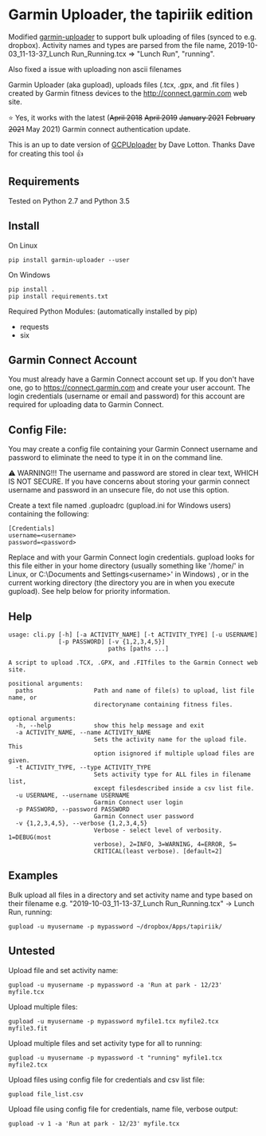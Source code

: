 Garmin Uploader, the tapiriik edition
===============

Modified [garmin-uploader](https://github.com/La0/garmin-uploader) to support
bulk uploading of files (synced to e.g. dropbox). Activity names and types are
parsed from the file name, 2019-10-03_11-13-37_Lunch Run_Running.tcx => "Lunch Run", "running".

Also fixed a issue with uploading non ascii filenames

Garmin Uploader (aka gupload), uploads files 
(.tcx, .gpx, and .fit files ) created by Garmin fitness 
devices to the http://connect.garmin.com web site.


:star: Yes, it works with the latest (~~April 2018~~ ~~April 2019~~ ~~January 2021~~ ~~February 2021~~ May 2021) Garmin connect authentication update.


This is an up to date version of [GCPUploader](https://github.com/dlotton/GcpUploader) by Dave Lotton. Thanks Dave for creating this tool :+1:

Requirements
------------

Tested on Python 2.7 and Python 3.5

Install
-------

On Linux
```
pip install garmin-uploader --user
```

On Windows
```
pip install .
pip install requirements.txt
```

Required Python Modules: (automatically installed by pip)

 * requests
 * six


Garmin Connect Account
-----------------------
You must already have a Garmin Connect account set up.  If you
don't have one, go to https://connect.garmin.com and create your
user account.  The login credentials (username or email and password) for this account are 
required for uploading data to Garmin Connect.


Config File:
-----------
You may create a config file containing your Garmin Connect
username and password to eliminate the need to type it in 
on the command line.  

 :warning: WARNING!!! The username and password
are stored in clear text, WHICH IS NOT SECURE.  If you have 
concerns about storing your garmin connect username and 
password in an unsecure file, do not use this option.

Create a text file named .guploadrc (gupload.ini for Windows
users) containing the following:

```
[Credentials]
username=<username>
password=<password>
```

Replace <username> and <password> with your Garmin Connect
login credentials.  gupload looks for this file either in
your home directory (usually something like '/home/<username>' 
in Linux, or C:\Documents and Settings\<username>' in Windows)
, or in the current working directory (the directory you are 
in when you execute gupload).  See help below for priority 
information. 


Help
----

```
usage: cli.py [-h] [-a ACTIVITY_NAME] [-t ACTIVITY_TYPE] [-u USERNAME]
              [-p PASSWORD] [-v {1,2,3,4,5}]
                            paths [paths ...]

A script to upload .TCX, .GPX, and .FITfiles to the Garmin Connect web site.

positional arguments:
  paths                 Path and name of file(s) to upload, list file name, or
                        directoryname containing fitness files.

optional arguments:
  -h, --help            show this help message and exit
  -a ACTIVITY_NAME, --name ACTIVITY_NAME
                        Sets the activity name for the upload file. This
                        option isignored if multiple upload files are given.
  -t ACTIVITY_TYPE, --type ACTIVITY_TYPE
                        Sets activity type for ALL files in filename list,
                        except filesdescribed inside a csv list file.
  -u USERNAME, --username USERNAME
                        Garmin Connect user login
  -p PASSWORD, --password PASSWORD
                        Garmin Connect user password
  -v {1,2,3,4,5}, --verbose {1,2,3,4,5}
                        Verbose - select level of verbosity. 1=DEBUG(most
                        verbose), 2=INFO, 3=WARNING, 4=ERROR, 5=
                        CRITICAL(least verbose). [default=2]
```

Examples
--------
Bulk upload all files in a directory and set activity name and type based on their filename
e.g. "2019-10-03_11-13-37_Lunch Run_Running.tcx" -> Lunch Run, running:
```
gupload -u myusername -p mypassword ~/dropbox/Apps/tapiriik/
```

Untested
--------
Upload file and set activity name:
```
gupload -u myusername -p mypassword -a 'Run at park - 12/23' myfile.tcx
```

Upload multiple files:
```
gupload -u myusername -p mypassword myfile1.tcx myfile2.tcx myfile3.fit
```

Upload multiple files and set activity type for all to running:
```
gupload -u myusername -p mypassword -t "running" myfile1.tcx myfile2.tcx
```

Upload files using config file for credentials and csv list file:
```
gupload file_list.csv
```

Upload file using config file for credentials, name file, verbose output:
```
gupload -v 1 -a 'Run at park - 12/23' myfile.tcx
```
